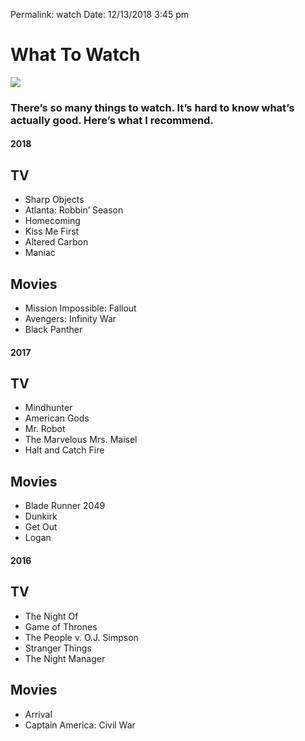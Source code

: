 Permalink: watch
Date: 12/13/2018 3:45 pm

# What To Watch

![](https://i.imgur.com/BqpQ1Qq.jpg)

### There’s so many things to watch. It’s hard to know what’s actually good. Here’s what I recommend.

#### 2018

## TV

- Sharp Objects
- Atlanta: Robbin’ Season
- Homecoming
- Kiss Me First
- Altered Carbon
- Maniac

## Movies

- Mission Impossible: Fallout
- Avengers: Infinity War
- Black Panther

#### 2017

## TV

- Mindhunter
- American Gods
- Mr. Robot
- The Marvelous Mrs. Maisel
- Halt and Catch Fire

## Movies

- Blade Runner 2049
- Dunkirk
- Get Out
- Logan

#### 2016

## TV

- The Night Of
- Game of Thrones
- The People v. O.J. Simpson
- Stranger Things
- The Night Manager

## Movies

- Arrival
- Captain America: Civil War


